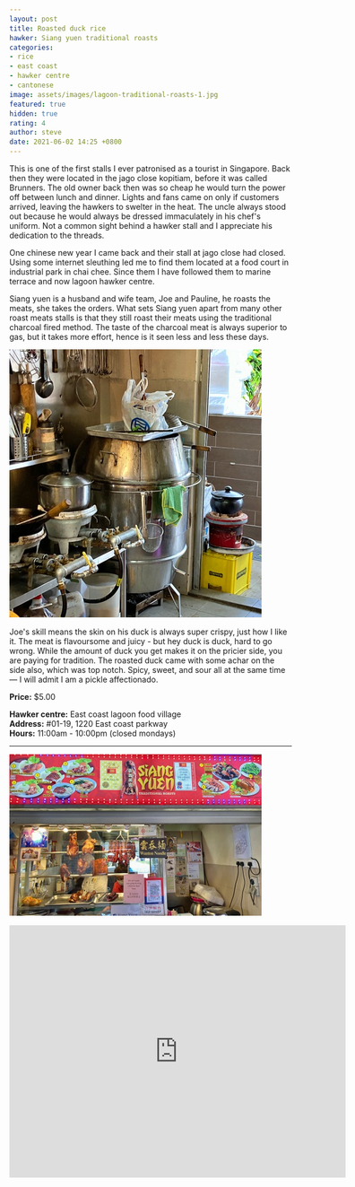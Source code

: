 ```yaml
---
layout: post
title: Roasted duck rice
hawker: Siang yuen traditional roasts
categories:
- rice
- east coast
- hawker centre
- cantonese
image: assets/images/lagoon-traditional-roasts-1.jpg
featured: true
hidden: true
rating: 4
author: steve
date: 2021-06-02 14:25 +0800
---
```

This is one of the first stalls I ever patronised as a tourist in Singapore. Back then they were located in the jago close kopitiam, before it was called Brunners. The old owner back then was so cheap he would turn the power off between lunch and dinner. Lights and fans came on only if customers arrived, leaving the hawkers to swelter in the heat. The uncle always stood out because he would always be dressed immaculately in his chef's uniform. Not a common sight behind a hawker stall and I appreciate his dedication to the threads.

One chinese new year I came back and their stall at jago close had closed. Using some internet sleuthing led me to find them located at a food court in industrial park in chai chee. Since them I have followed them to marine terrace and now lagoon hawker centre.

Siang yuen is a husband and wife team, Joe and Pauline, he roasts the meats, she takes the orders. What sets Siang yuen apart from many other roast meats stalls is that they still roast their meats using the traditional charcoal fired method. The taste of the charcoal meat is always superior to gas, but it takes more effort, hence is it seen less and less these days.

![Charcoal cooker](/assets/images/lagoon-traditional-roasts-3.jpg "Charcoal cooker")

Joe's skill means the skin on his duck is always super crispy, just how I like it. The meat is flavoursome and juicy - but hey duck is duck, hard to go wrong. While the amount of duck you get makes it on the pricier side, you are paying for tradition. The roasted duck came with some achar on the side also, which was top notch. Spicy, sweet, and sour all at the same time — I will admit I am a pickle affectionado.

**Price:** $5.00  

**Hawker centre:** East coast lagoon food village  
**Address:** #01-19, 1220 East coast parkway  
**Hours:** 11:00am - 10:00pm (closed mondays)

***  

![Siang yuen traditional roasts](/assets/images/lagoon-traditional-roasts-2.jpg "Siang yuen traditional roasts")

<iframe src="https://www.google.com/maps/embed?pb=!1m18!1m12!1m3!1d3988.78049912728!2d103.93275511475396!3d1.3068680990468287!2m3!1f0!2f0!3f0!3m2!1i1024!2i768!4f13.1!3m3!1m2!1s0x31da18764013f43b%3A0x6cfef20f595a57b0!2sEast%20Coast%20Lagoon%20Food%20Village!5e0!3m2!1sen!2ssg!4v1567135621194!5m2!1sen!2ssg" width="600" height="450" frameborder="0" style="border:0;" allowfullscreen=""></iframe>

